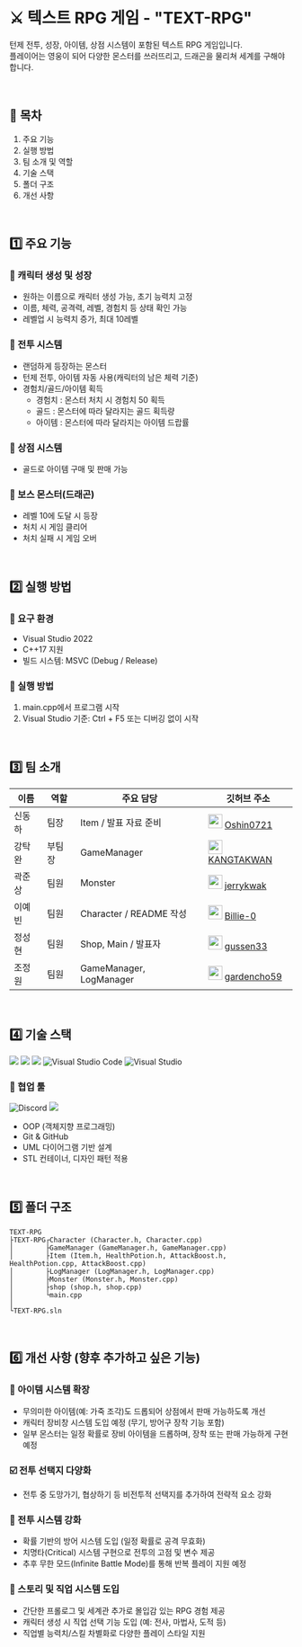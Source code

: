 <br/>

# ⚔️ 텍스트 RPG 게임 - "TEXT-RPG"

턴제 전투, 성장, 아이템, 상점 시스템이 포함된 텍스트 RPG 게임입니다.
<br/>
플레이어는 영웅이 되어 다양한 몬스터를 쓰러뜨리고, 드래곤을 물리쳐 세계를 구해야 합니다.

<br/>

## 📑 목차
1. 주요 기능
2. 실행 방법
3. 팀 소개 및 역할
4. 기술 스택
5. 폴더 구조
6. 개선 사항

<br/>

## 1️⃣ 주요 기능

### 🔹 캐릭터 생성 및 성장
- 원하는 이름으로 캐릭터 생성 가능, 초기 능력치 고정
- 이름, 체력, 공격력, 레벨, 경험치 등 상태 확인 가능
- 레벨업 시 능력치 증가, 최대 10레벨

### 🔹 전투 시스템
- 랜덤하게 등장하는 몬스터
- 턴제 전투, 아이템 자동 사용(캐릭터의 남은 체력 기준)
- 경험치/골드/아이템 획득
  - 경험치 : 몬스터 처치 시 경험치 50 획득
  - 골드 : 몬스터에 따라 달라지는 골드 획득량
  - 아이템 : 몬스터에 따라 달라지는 아이템 드랍률

### 🔹 상점 시스템
- 골드로 아이템 구매 및 판매 가능

### 🔹 보스 몬스터(드래곤)
- 레벨 10에 도달 시 등장
- 처치 시 게임 클리어
- 처치 실패 시 게임 오버

<br/>

## 2️⃣ 실행 방법

### 🔹 요구 환경
- Visual Studio 2022
- C++17 지원
- 빌드 시스템: MSVC (Debug / Release)

### 🔹 실행 방법
1. main.cpp에서 프로그램 시작
2. Visual Studio 기준: Ctrl + F5 또는 디버깅 없이 시작

<br/>

## 3️⃣ 팀 소개

| 이름 | 역할 | 주요 담당 | 깃허브 주소 |
|------|------|-----------|-------------|
| 신동하 | 팀장 | Item / 발표 자료 준비 | <img src="https://github.com/Oshin0721.png" width="25px;"/> <a href="https://github.com/Oshin0721">Oshin0721 |
| 강탁완 | 부팀장 | GameManager | <img src="https://github.com/KANGTAKWAN.png" width="25px;"/> <a href="https://github.com/KANGTAKWAN">KANGTAKWAN |
| 곽준상 | 팀원 | Monster | <img src="https://github.com/jerrykwak.png" width="25px;"/> <a href="https://github.com/jerrykwak">jerrykwak |
| 이예빈 | 팀원 | Character / README 작성 | <img src="https://github.com/Billie-0.png" width="25px;"/> <a href="https://github.com/Billie-0">Billie-0 |
| 정성현 | 팀원 | Shop, Main / 발표자 | <img src="https://github.com/gussen33.png" width="25px;"/> <a href="https://github.com/gussen33">gussen33 |
| 조정원 | 팀원 | GameManager, LogManager | <img src="https://github.com/gardencho59.png" width="25px;"/> <a href="https://github.com/gardencho59">gardencho59 |

<br/>

## 4️⃣ 기술 스택
<img src="https://img.shields.io/badge/c++-00599C?style=for-the-badge&logo=c%2B%2B&logoColor=white"> <img src="https://img.shields.io/badge/github-181717?style=for-the-badge&logo=github&logoColor=white"> <img src="https://img.shields.io/badge/git-F05032?style=for-the-badge&logo=git&logoColor=white"> ![Visual Studio Code](https://img.shields.io/badge/Visual%20Studio%20Code-0078d7.svg?style=for-the-badge&logo=visual-studio-code&logoColor=white) ![Visual Studio](https://img.shields.io/badge/Visual%20Studio-5C2D91.svg?style=for-the-badge&logo=visual-studio&logoColor=white)
### 🤝 협업 툴
![Discord](https://img.shields.io/badge/Discord-%235865F2.svg?style=for-the-badge&logo=discord&logoColor=white) <img src="https://img.shields.io/badge/ZEP-5C57F2?style=for-the-badge&logo=ZEP&logoColor=white">

- OOP (객체지향 프로그래밍)
- Git & GitHub
- UML 다이어그램 기반 설계
- STL 컨테이너, 디자인 패턴 적용

<br/>

## 5️⃣ 폴더 구조
```
TEXT-RPG
├TEXT-RPG┌Character (Character.h, Character.cpp)
│        ├GameManager (GameManager.h, GameManager.cpp)
│        ├Item (Item.h, HealthPotion.h, AttackBoost.h, HealthPotion.cpp, AttackBoost.cpp)
│        ├LogManager (LogManager.h, LogManager.cpp)
│        ├Monster (Monster.h, Monster.cpp)
│        ├shop (shop.h, shop.cpp)
│        └main.cpp
│
└TEXT-RPG.sln
```

<br/>

## 6️⃣ 개선 사항 (향후 추가하고 싶은 기능)

### 🎁 아이템 시스템 확장
- 무의미한 아이템(예: 가죽 조각)도 드롭되어 상점에서 판매 가능하도록 개선
- 캐릭터 장비창 시스템 도입 예정 (무기, 방어구 장착 기능 포함)
- 일부 몬스터는 일정 확률로 장비 아이템을 드롭하며, 장착 또는 판매 가능하게 구현 예정

### ☑️ 전투 선택지 다양화
- 전투 중 도망가기, 협상하기 등 비전투적 선택지를 추가하여 전략적 요소 강화

### 🏹 전투 시스템 강화
- 확률 기반의 방어 시스템 도입 (일정 확률로 공격 무효화)
- 치명타(Critical) 시스템 구현으로 전투의 고점 및 변수 제공
- 추후 무한 모드(Infinite Battle Mode)를 통해 반복 플레이 지원 예정

### 📜 스토리 및 직업 시스템 도입
- 간단한 프롤로그 및 세계관 추가로 몰입감 있는 RPG 경험 제공
- 캐릭터 생성 시 직업 선택 기능 도입 (예: 전사, 마법사, 도적 등)
- 직업별 능력치/스킬 차별화로 다양한 플레이 스타일 지원
